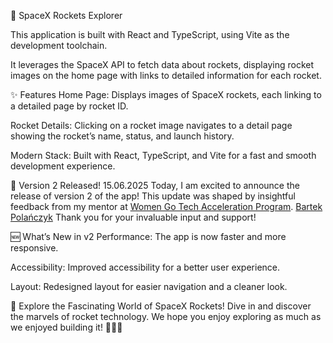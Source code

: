 🚀 SpaceX Rockets Explorer

This application is built with React and TypeScript, using Vite as the development toolchain.

It leverages the SpaceX API to fetch data about rockets, displaying rocket images on the home page with links to detailed information for each rocket.

✨ Features
Home Page: Displays images of SpaceX rockets, each linking to a detailed page by rocket ID.

Rocket Details: Clicking on a rocket image navigates to a detail page showing the rocket’s name, status, and launch history.

Modern Stack: Built with React, TypeScript, and Vite for a fast and smooth development experience.

🎉 Version 2 Released! 15.06.2025
Today, I am excited to announce the release of version 2 of the app!
This update was shaped by insightful feedback from my mentor at [Women Go Tech Acceleration Program](https://www.womengotech.com/acceleration-program/).
[Bartek Polańczyk](https://github.com/SzybkiSasza) Thank you for your invaluable input and support!

🆕 What’s New in v2
Performance: The app is now faster and more responsive.

Accessibility: Improved accessibility for a better user experience.

Layout: Redesigned layout for easier navigation and a cleaner look.

🌌 Explore the Fascinating World of SpaceX Rockets!
Dive in and discover the marvels of rocket technology.
We hope you enjoy exploring as much as we enjoyed building it! 🚀🚀🚀

